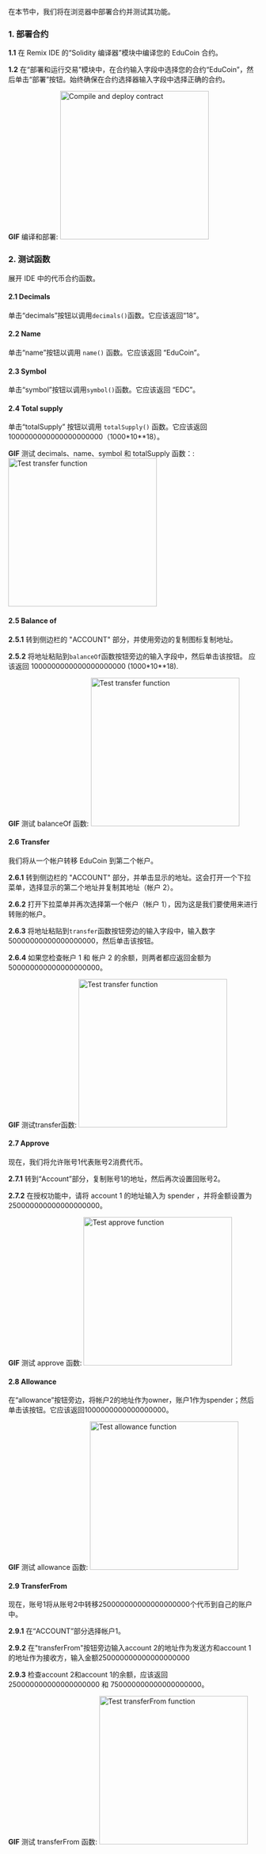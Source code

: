 在本节中，我们将在浏览器中部署合约并测试其功能。

### 1. 部署合约
**1.1** 在 Remix IDE 的“Solidity 编译器”模块中编译您的 EduCoin 合约。

**1.2** 在“部署和运行交易”模块中，在合约输入字段中选择您的合约“EduCoin”，然后单击“部署”按钮。始终确保在合约选择器输入字段中选择正确的合约。

**GIF** 编译和部署:
<img src="https://github.com/dacadeorg/remixMedia/blob/main/token-course/erc20/erc20_compileAndDeploy.gif?raw=true" alt="Compile and deploy contract" width="300"/>

### 2. 测试函数
展开 IDE 中的代币合约函数。

#### 2.1 Decimals
单击“decimals”按钮以调用`decimals()`函数。它应该返回“18”。

####  2.2 Name
单击“name”按钮以调用 `name()` 函数。它应该返回 “EduCoin”。

#### 2.3 Symbol
单击“symbol”按钮以调用`symbol()`函数。它应该返回 “EDC”。

#### 2.4 Total supply
单击“totalSupply” 按钮以调用 `totalSupply()` 函数。它应该返回 1000000000000000000000（1000*10**18）。

**GIF** 测试 decimals、name、symbol 和 totalSupply 函数：:
<img src="https://github.com/dacadeorg/remixMedia/blob/main/token-course/erc20/erc20_test_functions.gif?raw=true" alt="Test transfer function" width="300"/>

#### 2.5 Balance of
**2.5.1** 转到侧边栏的 "ACCOUNT" 部分，并使用旁边的复制图标复制地址。

**2.5.2** 将地址粘贴到`balanceOf`函数按钮旁边的输入字段中，然后单击该按钮。
应该返回 1000000000000000000000 (1000*10**18).

**GIF** 测试 balanceOf 函数:
<img src="https://github.com/dacadeorg/remixMedia/blob/main/token-course/erc20/erc20_balanceOf.gif?raw=true" alt="Test transfer function" width="300"/>

#### 2.6 Transfer
我们将从一个帐户转移 EduCoin 到第二个帐户。

**2.6.1** 转到侧边栏的 "ACCOUNT" 部分，并单击显示的地址。这会打开一个下拉菜单，选择显示的第二个地址并复制其地址（帐户 2）。

**2.6.2** 打开下拉菜单并再次选择第一个帐户（帐户 1），因为这是我们要使用来进行转账的帐户。

**2.6.3** 将地址粘贴到`transfer`函数按钮旁边的输入字段中，输入数字 50000000000000000000，然后单击该按钮。

**2.6.4** 如果您检查帐户 1 和 帐户 2 的余额，则两者都应返回金额为500000000000000000000。

**GIF** 测试transfer函数:
<img src="https://github.com/dacadeorg/remixMedia/blob/main/token-course/erc20/erc20_transfer.gif?raw=true" alt="Test transfer function" width="300"/>

#### 2.7 Approve
现在，我们将允许账号1代表账号2消费代币。

**2.7.1** 转到“Account”部分，复制账号1的地址，然后再次设置回账号2。

**2.7.2** 在授权功能中，请将 account 1 的地址输入为 spender ，并将金额设置为250000000000000000000。

**GIF** 测试 approve 函数:
<img src="https://github.com/dacadeorg/remixMedia/blob/main/token-course/erc20/erc20_approve.gif?raw=true" alt="Test approve function" width="300"/>

#### 2.8 Allowance
在“allowance”按钮旁边，将帐户2的地址作为owner，账户1作为spender；然后单击该按钮。它应该返回1000000000000000000。

**GIF** 测试 allowance 函数:
<img src="https://github.com/dacadeorg/remixMedia/blob/main/token-course/erc20/erc20_allowance.gif?raw=true" alt="Test allowance function" width="300"/>

#### 2.9 TransferFrom
现在，账号1将从账号2中转移250000000000000000000个代币到自己的账户中。

**2.9.1** 在“ACCOUNT”部分选择帐户1。

**2.9.2** 在"transferFrom"按钮旁边输入account 2的地址作为发送方和account 1的地址作为接收方，输入金额250000000000000000000

**2.9.3** 检查account 2和account 1的余额，应该返回250000000000000000000 和 750000000000000000000。

**GIF** 测试 transferFrom 函数:
<img src="https://github.com/dacadeorg/remixMedia/blob/main/token-course/erc20/erc20_transferFrom.gif?raw=true" alt="Test transferFrom function" width="300"/>